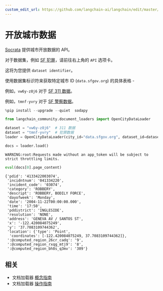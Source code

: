 ```yaml
---
custom_edit_url: https://github.com/langchain-ai/langchain/edit/master/docs/docs/integrations/document_loaders/open_city_data.ipynb
---
```


# 开放城市数据

[Socrata](https://dev.socrata.com/foundry/data.sfgov.org/vw6y-z8j6) 提供城市开放数据的 API。

对于数据集，例如 [SF 犯罪](https://data.sfgov.org/Public-Safety/Police-Department-Incident-Reports-Historical-2003/tmnf-yvry)，请前往右上角的 `API` 选项卡。

这将为您提供 `dataset identifier`。

使用数据集标识符来获取特定城市 ID (`data.sfgov.org`) 的具体表格 -

例如，`vw6y-z8j6` 对于 [SF 311 数据](https://dev.socrata.com/foundry/data.sfgov.org/vw6y-z8j6)。

例如，`tmnf-yvry` 对于 [SF 警察数据](https://dev.socrata.com/foundry/data.sfgov.org/tmnf-yvry)。

```python
%pip install --upgrade --quiet  sodapy
```

```python
from langchain_community.document_loaders import OpenCityDataLoader
```

```python
dataset = "vw6y-z8j6"  # 311 数据
dataset = "tmnf-yvry"  # 犯罪数据
loader = OpenCityDataLoader(city_id="data.sfgov.org", dataset_id=dataset, limit=2000)
```

```python
docs = loader.load()
```
```output
WARNING:root:Requests made without an app_token will be subject to strict throttling limits.
```

```python
eval(docs[0].page_content)
```

```output
{'pdid': '4133422003074',
 'incidntnum': '041334220',
 'incident_code': '03074',
 'category': 'ROBBERY',
 'descript': 'ROBBERY, BODILY FORCE',
 'dayofweek': 'Monday',
 'date': '2004-11-22T00:00:00.000',
 'time': '17:50',
 'pddistrict': 'INGLESIDE',
 'resolution': 'NONE',
 'address': 'GENEVA AV / SANTOS ST',
 'x': '-122.420084075249',
 'y': '37.7083109744362',
 'location': {'type': 'Point',
  'coordinates': [-122.420084075249, 37.7083109744362]},
 ':@computed_region_26cr_cadq': '9',
 ':@computed_region_rxqg_mtj9': '8',
 ':@computed_region_bh8s_q3mv': '309'}
```

## 相关

- 文档加载器 [概念指南](/docs/concepts/#document-loaders)
- 文档加载器 [操作指南](/docs/how_to/#document-loaders)